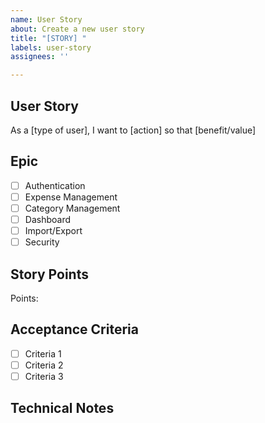```yaml
---
name: User Story
about: Create a new user story
title: "[STORY] "
labels: user-story
assignees: ''

---
```


## User Story
As a [type of user], I want to [action] so that [benefit/value]

## Epic
<!-- Select the related epic by removing other options -->
- [ ] Authentication
- [ ] Expense Management
- [ ] Category Management
- [ ] Dashboard
- [ ] Import/Export
- [ ] Security

## Story Points
<!-- Add your estimate (1,2,3,5,8,13) -->
Points: 

## Acceptance Criteria
<!-- List the conditions that must be met -->
- [ ] Criteria 1
- [ ] Criteria 2
- [ ] Criteria 3

## Technical Notes
<!-- Add any technical implementation details or notes -->

